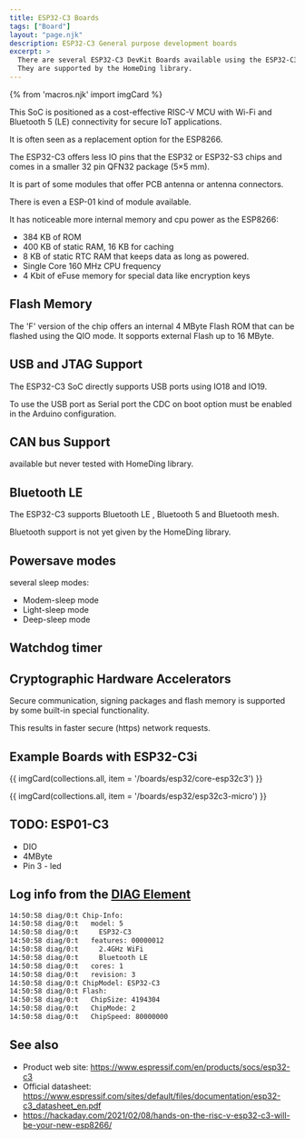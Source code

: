 ```yaml
---
title: ESP32-C3 Boards
tags: ["Board"]
layout: "page.njk"
description: ESP32-C3 General purpose development boards
excerpt: >
  There are several ESP32-C3 DevKit Boards available using the ESP32-C3 chip.
  They are supported by the HomeDing library.
---
```


{% from 'macros.njk' import imgCard %}

This SoC is positioned as a cost-effective RISC-V MCU with Wi-Fi and Bluetooth 5 (LE) connectivity
for secure IoT applications.

It is often seen as a replacement option for the ESP8266.

The ESP32-C3 offers less IO pins that the ESP32 or ESP32-S3 chips and comes in a smaller
32 pin QFN32 package (5×5 mm).

<!-- The ESP32-C3 also can be fond in a (4×4 mm) package . -->

It is part of some modules that offer PCB antenna or antenna connectors.

There is even a ESP-01 kind of module available.

It has noticeable more internal memory and cpu power as the ESP8266:

* 384 KB of ROM
* 400 KB of static RAM, 16 KB for caching
* 8 KB of static RTC RAM that keeps data as long as powered.
* Single Core 160 MHz CPU frequency
* 4 Kbit of eFuse memory for special data like encryption keys


## Flash Memory

The 'F' version of the chip offers an internal 4 MByte Flash ROM that can be flashed using the QIO mode. It sopports external Flash up to 16 MByte.


## USB and JTAG Support

The ESP32-C3 SoC directly supports USB ports using IO18 and IO19.

To use the USB port as Serial port the CDC on boot option must be enabled in the Arduino configuration.


## CAN bus Support

available but never tested with HomeDing library.


## Bluetooth LE

The ESP32-C3 supports Bluetooth LE , Bluetooth 5 and Bluetooth mesh.

Bluetooth support is not yet given by the HomeDing library.


## Powersave modes

several sleep modes:

* Modem-sleep mode
* Light-sleep mode
* Deep-sleep mode


## Watchdog timer


## Cryptographic Hardware Accelerators

Secure communication, signing packages and flash memory is supported by some built-in special functionality.

This results in faster secure (https) network requests.


## Example Boards with ESP32-C3i

{{ imgCard(collections.all, item = '/boards/esp32/core-esp32c3') }}

{{ imgCard(collections.all, item = '/boards/esp32/esp32c3-micro') }}


## TODO: ESP01-C3


* DIO
* 4MByte
* Pin 3 - led

## Log info from the [DIAG Element](/elements/diag.md)

``` txt
14:50:58 diag/0:t Chip-Info:
14:50:58 diag/0:t   model: 5
14:50:58 diag/0:t     ESP32-C3
14:50:58 diag/0:t   features: 00000012
14:50:58 diag/0:t     2.4GHz WiFi
14:50:58 diag/0:t     Bluetooth LE
14:50:58 diag/0:t   cores: 1
14:50:58 diag/0:t   revision: 3
14:50:58 diag/0:t ChipModel: ESP32-C3
14:50:58 diag/0:t Flash:
14:50:58 diag/0:t   ChipSize: 4194304
14:50:58 diag/0:t   ChipMode: 2
14:50:58 diag/0:t   ChipSpeed: 80000000
```


## See also

* Product web site: <https://www.espressif.com/en/products/socs/esp32-c3>
* Official datasheet: <https://www.espressif.com/sites/default/files/documentation/esp32-c3_datasheet_en.pdf>
* <https://hackaday.com/2021/02/08/hands-on-the-risc-v-esp32-c3-will-be-your-new-esp8266/>
